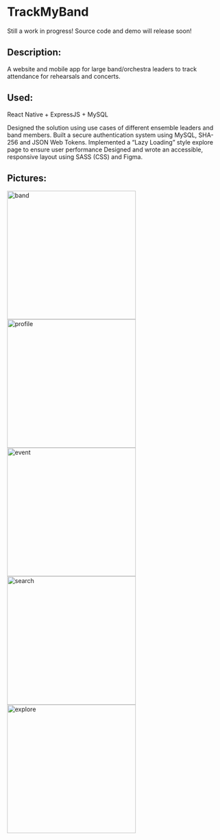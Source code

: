 # TrackMyBand
Still a work in progress! Source code and demo will release soon!
## Description:
A website and mobile app for large band/orchestra leaders to track attendance for rehearsals and concerts.
## Used:
React Native + ExpressJS + MySQL

Designed the solution using use cases of different ensemble leaders and band members. 
Built a secure authentication system using MySQL, SHA-256 and JSON Web Tokens. 
Implemented a “Lazy Loading” style explore page to ensure user performance
Designed and wrote an accessible, responsive layout using SASS (CSS) and Figma.

## Pictures: ##
<img src="https://github.com/user-attachments/assets/a6e539b7-b4db-4812-a88a-e6fdb6a453c0" alt="band" height="300"/>
<img src="https://github.com/user-attachments/assets/3528880d-d9e3-43cf-9312-94e9dad8f87c" alt="profile" height="300"/>
<img src="https://github.com/user-attachments/assets/f5157f51-93a9-4b3c-8e82-98d9f7752788" alt="event" height="300"/>
<img src="https://github.com/user-attachments/assets/21a2747f-f98d-40bf-b4e6-40f8a1bfcbd5" alt="search" height="300"/>
<img src="https://github.com/user-attachments/assets/de836b99-901d-4cdb-a7ac-2bb7efa256f2" alt="explore" height="300"/>

